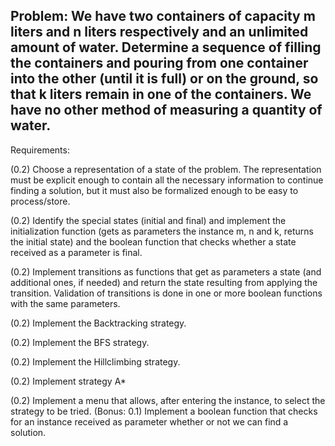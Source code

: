 ## Problem: We have two containers of capacity m liters and n liters respectively and an unlimited amount of water. Determine a sequence of filling the containers and pouring from one container into the other (until it is full) or on the ground, so that k liters remain in one of the containers. We have no other method of measuring a quantity of water.

Requirements:

(0.2) Choose a representation of a state of the problem. The representation must be explicit enough to contain all the necessary information to continue finding a solution, but it must also be formalized enough to be easy to process/store.

(0.2) Identify the special states (initial and final) and implement the initialization function (gets as parameters the instance m, n and k, returns the initial state) and the boolean function that checks whether a state received as a parameter is final.

(0.2) Implement transitions as functions that get as parameters a state (and additional ones, if needed)  and return the state resulting from applying the transition. Validation of transitions is done in one or more boolean functions with the same parameters.

(0.2) Implement the Backtracking strategy.

(0.2) Implement the BFS strategy.

(0.2) Implement the Hillclimbing strategy.

(0.2) Implement strategy A*

(0.2) Implement a menu that allows, after entering the instance, to select the strategy to be tried.
(Bonus: 0.1) Implement a boolean function that checks for an instance received as parameter whether or not we can find a solution.
